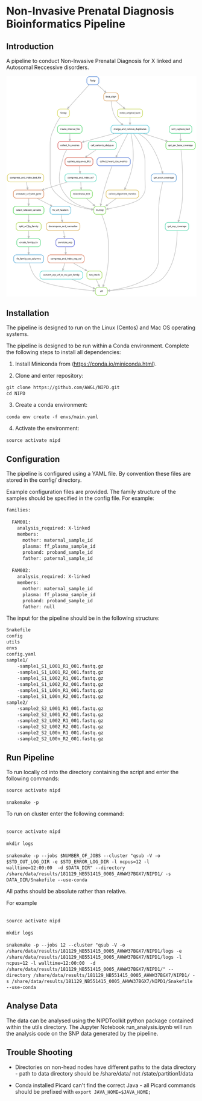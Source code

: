 # Non-Invasive Prenatal Diagnosis Bioinformatics Pipeline

## Introduction

A pipeline to conduct Non-Invasive Prenatal Diagnosis for X linked and Autosomal Reccessive disorders.

![NIPD](docs/dag.svg)

## Installation

The pipeline is designed to run on the Linux (Centos) and Mac OS operating systems.

The pipeline is designed to be run within a Conda environment. Complete the following steps to install all dependencies:

1) Install Miniconda from (https://conda.io/miniconda.html).

2) Clone and enter repository:

```
git clone https://github.com/AWGL/NIPD.git
cd NIPD

```

3) Create a conda environment:

`conda env create -f envs/main.yaml`

4) Activate the environment:

`source activate nipd`

## Configuration

The pipeline is configured using a YAML file. By convention these files are stored in the config/ directory.

Example configuration files are provided. The family structure of the samples should be specified in the config file. For example:

```
families:

  FAM001:
    analysis_required: X-linked
    members:
      mother: maternal_sample_id 
      plasma: ff_plasma_sample_id
      proband: proband_sample_id
      father: paternal_sample_id

  FAM002:
    analysis_required: X-linked
    members:
      mother: maternal_sample_id 
      plasma: ff_plasma_sample_id
      proband: proband_sample_id
      father: null

```

The input for the pipeline should be in the following structure:

```
Snakefile
config
utils
envs
config.yaml
sample1/
	-sample1_S1_L001_R1_001.fastq.gz
	-sample1_S1_L001_R2_001.fastq.gz
	-sample1_S1_L002_R1_001.fastq.gz
	-sample1_S1_L002_R2_001.fastq.gz
	-sample1_S1_L00n_R1_001.fastq.gz
	-sample1_S1_L00n_R2_001.fastq.gz
sample2/
	-sample2_S2_L001_R1_001.fastq.gz
	-sample2_S2_L001_R2_001.fastq.gz
	-sample2_S2_L002_R1_001.fastq.gz
	-sample2_S2_L002_R2_001.fastq.gz
	-sample2_S2_L00n_R1_001.fastq.gz
	-sample2_S2_L00n_R2_001.fastq.gz
```


## Run Pipeline

To run locally cd into the directory containing the script and enter the following commands:

```
source activate nipd

snakemake -p

```

To run on cluster enter the following command:

```

source activate nipd

mkdir logs

snakemake -p --jobs $NUMBER_OF_JOBS --cluster "qsub -V -o $STD_OUT_LOG_DIR -e $STD_ERROR_LOG_DIR -l ncpus=12 -l walltime=12:00:00  -d $DATA_DIR" --directory /share/data/results/181129_NB551415_0005_AHWW37BGX7/NIPD1/ -s DATA_DIR/Snakefile --use-conda

```

All paths should be absolute rather than relative.

For example

```

source activate nipd

mkdir logs

snakemake -p --jobs 12 --cluster "qsub -V -o /share/data/results/181129_NB551415_0005_AHWW37BGX7/NIPD1/logs -e /share/data/results/181129_NB551415_0005_AHWW37BGX7/NIPD1/logs -l ncpus=12 -l walltime=12:00:00  -d /share/data/results/181129_NB551415_0005_AHWW37BGX7/NIPD1/" --directory /share/data/results/181129_NB551415_0005_AHWW37BGX7/NIPD1/ -s /share/data/results/181129_NB551415_0005_AHWW37BGX7/NIPD1/Snakefile --use-conda

```

## Analyse Data

The data can be analysed using the NIPDToolkit python package contained within the utils directory. The Jupyter Notebook run_analysis.ipynb will run the analysis code on the SNP data generated by the pipeline. 

## Trouble Shooting

* Directories on non-head nodes have different paths to the data directory - path to data directory should be /share/data/ not /state/partition1/data

* Conda installed Picard can't find the correct Java - all Picard commands should be prefixed with  `export JAVA_HOME=$JAVA_HOME;`














